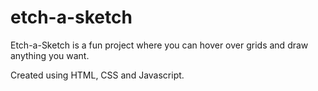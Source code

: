 # etch-a-sketch

Etch-a-Sketch is a fun project where you can hover over grids and draw anything you want.

Created using HTML, CSS and Javascript.
